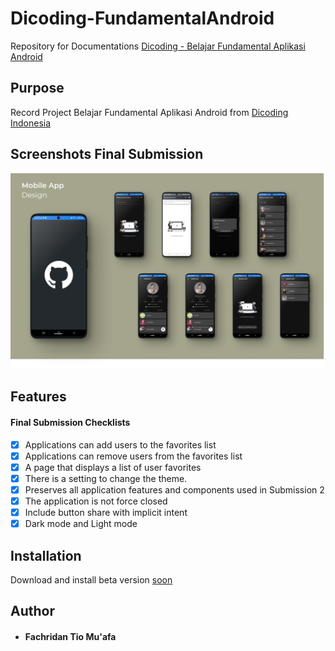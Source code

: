 # Dicoding-FundamentalAndroid
Repository for Documentations [Dicoding - Belajar Fundamental Aplikasi Android](https://www.dicoding.com/academies/14)

## Purpose
Record Project Belajar Fundamental Aplikasi Android from [Dicoding Indonesia](https://www.dicoding.com/)

## Screenshots Final Submission
![Github Favorite Apps](https://raw.githubusercontent.com/fachridantm/Dicoding-FundamentalAndroid/main/GithubFavoriteApp/app/screenshots/Github-Favorite-Apps.png)

## Features
#### Final Submission Checklists

- [x] Applications can add users to the favorites list
- [x] Applications can remove users from the favorites list
- [x] A page that displays a list of user favorites
- [x] There is a setting to change the theme.
- [x] Preserves all application features and components used in Submission 2
- [x] The application is not force closed
- [x] Include button share with implicit intent
- [x] Dark mode and Light mode

## Installation
Download and install beta version [soon]()

## Author
* #### Fachridan Tio Mu'afa
